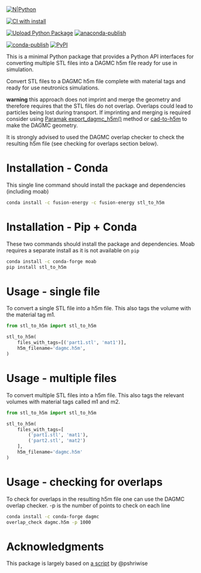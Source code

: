 
[![N|Python](https://www.python.org/static/community_logos/python-powered-w-100x40.png)](https://www.python.org)

[![CI with install](https://github.com/fusion-energy/stl_to_h5m/actions/workflows/ci_with_install.yml/badge.svg)](https://github.com/fusion-energy/stl_to_h5m/actions/workflows/ci_with_install.yml)

[![Upload Python Package](https://github.com/fusion-energy/stl_to_h5m/actions/workflows/python-publish.yml/badge.svg)](https://github.com/fusion-energy/stl_to_h5m/actions/workflows/python-publish.yml)
[![anaconda-publish](https://github.com/fusion-energy/stl_to_h5m/actions/workflows/anaconda-publish.yml/badge.svg)](https://github.com/fusion-energy/stl_to_h5m/actions/workflows/anaconda-publish.yml)

[![conda-publish](https://anaconda.org/fusion-energy/stl_to_h5m/badges/version.svg)](https://anaconda.org/fusion-energy/stl_to_h5m)
[![PyPI](https://img.shields.io/pypi/v/stl-to-h5m?color=brightgreen&label=pypi&logo=grebrightgreenen&logoColor=green)](https://pypi.org/project/stl_to_h5m/)

This is a minimal Python package that provides a Python API interfaces for converting multiple STL files into a DAGMC h5m file ready for use in simulation.

Convert STL files to a DAGMC h5m file complete with material tags and ready for use neutronics simulations.

**warning** this approach does not imprint and merge the geometry and therefore
requires that the STL files do not overlap. Overlaps could lead to particles
being lost during transport. If imprinting and merging is required consider
using [Paramak export_dagmc_h5m()](https://paramak.readthedocs.io/en/main/)
method or [cad-to-h5m](https://github.com/fusion-energy/cad_to_h5m) to make the
DAGMC geometry.

It is strongly advised to used the DAGMC overlap checker to check the
resulting h5m file (see checking for overlaps section below).


# Installation - Conda

This single line command should install the package and dependencies (including moab)

```bash
conda install -c fusion-energy -c fusion-energy stl_to_h5m
```

# Installation - Pip + Conda

These two commands should install the package and dependencies. Moab requires a separate install as it is not available on ```pip```

```bash
conda install -c conda-forge moab
pip install stl_to_h5m
```

# Usage - single file

To convert a single STL file into a h5m file. This also tags the volume with the
material tag m1.

```python
from stl_to_h5m import stl_to_h5m

stl_to_h5m(
    files_with_tags=[('part1.stl', 'mat1')],
    h5m_filename='dagmc.h5m',
)
```

# Usage - multiple files

To convert multiple STL files into a h5m file. This also tags the relevant 
volumes with material tags called m1 and m2.

```python
from stl_to_h5m import stl_to_h5m

stl_to_h5m(
    files_with_tags=[
        ('part1.stl', 'mat1'),
        ('part2.stl', 'mat2')
    ],
    h5m_filename='dagmc.h5m'
)
```

# Usage - checking for overlaps

To check for overlaps in the resulting h5m file one can use the DAGMC
overlap checker. -p is the number of points to check on each line

```bash
conda install -c conda-forge dagmc
overlap_check dagmc.h5m -p 1000
```

# Acknowledgments

This package is largely based on [a script](https://gist.github.com/pshriwise/52452c37d4b7dd89bdc9374e13c35157) by @pshriwise
